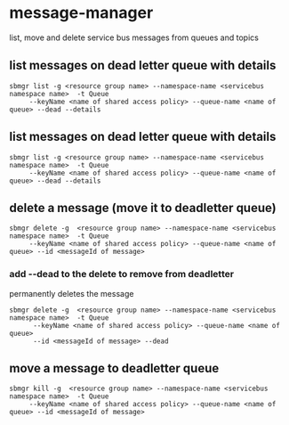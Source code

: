 # message-manager
list, move and delete service bus messages from queues and topics

## list messages on dead letter queue with details
```
sbmgr list -g <resource group name> --namespace-name <servicebus namespace name>  -t Queue 
     --keyName <name of shared access policy> --queue-name <name of queue> --dead --details
```

## list messages on dead letter queue with details
```
sbmgr list -g <resource group name> --namespace-name <servicebus namespace name>  -t Queue 
     --keyName <name of shared access policy> --queue-name <name of queue> --dead --details
```

## delete a message (move it to deadletter queue)
```
sbmgr delete -g  <resource group name> --namespace-name <servicebus namespace name>  -t Queue 
     --keyName <name of shared access policy> --queue-name <name of queue> --id <messageId of message>
```

### add --dead to the delete to remove from deadletter
permanently deletes the message
```
sbmgr delete -g  <resource group name> --namespace-name <servicebus namespace name>  -t Queue 
      --keyName <name of shared access policy> --queue-name <name of queue> 
      --id <messageId of message> --dead
```

## move a message to deadletter queue
```
sbmgr kill -g  <resource group name> --namespace-name <servicebus namespace name>  -t Queue 
     --keyName <name of shared access policy> --queue-name <name of queue> --id <messageId of message>
```
